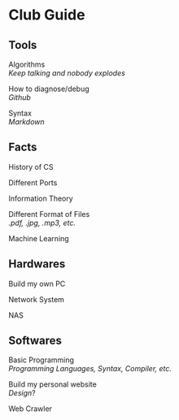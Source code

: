 # Club Guide

## Tools

Algorithms             
  *Keep talking and nobody explodes*

How to diagnose/debug   
  *Github*

Syntax                
  *Markdown*

## Facts

History of CS

Different Ports

Information Theory

Different Format of Files	
  *.pdf, .jpg, .mp3, etc.*

Machine Learning

## Hardwares

Build my own PC

Network System

NAS

## Softwares

Basic Programming	
  *Programming Languages, Syntax, Compiler, etc.*

Build my personal website	
  *Design*?

Web Crawler

